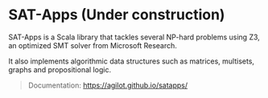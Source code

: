 # SAT-Apps (Under construction)
SAT-Apps is a Scala library that tackles several NP-hard problems using Z3, an optimized SMT solver from Microsoft Research.

It also implements algorithmic data structures such as matrices, multisets, graphs and propositional logic.

> Documentation: https://agilot.github.io/satapps/